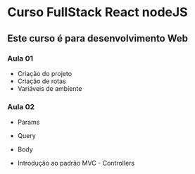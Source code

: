 

# Curso FullStack React nodeJS

## Este curso é para desenvolvimento Web
### Aula 01
 * Criação do projeto
 * Criação de rotas
 * Variáveis de ambiente
 ### Aula 02
 * Params
 * Query
 * Body

 * Introdução ao padrão MVC - Controllers

